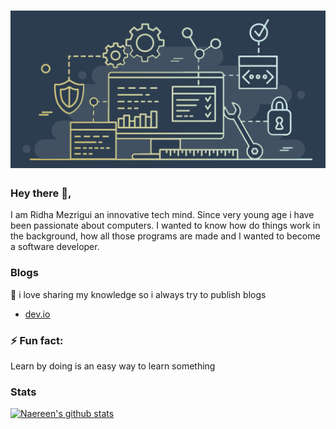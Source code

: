 # ![](https://raw.githubusercontent.com/ridhamz/ridhamz/main/new.png)


### Hey there 👋,

I am Ridha Mezrigui an innovative tech mind. 
Since very young age i have been passionate about computers.
I wanted to know how do things work in the background, how all those programs are made and I wanted to become a software developer.


### Blogs
💌 i love sharing my knowledge so i always try to publish blogs
- [dev.io](https://dev.to/ridhamz)

### ⚡ Fun fact:
Learn by doing is an easy way to learn something

### Stats
[![Naereen's github stats](https://github-readme-stats.vercel.app/api?username=ridhamz&theme=blue-green&show_icons=true)](https://github.com/ridhamz/github-readme-stats)
